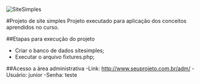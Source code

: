 ![SiteSimples](https://github.com/juniormaciel/PrimeiroPush/blob/master/logo.png)

#Projeto de site simples
Projeto executado para aplicação dos conceitos aprendidos no curso.


##Etapas para execução do projeto
- Criar o banco de dados sitesimples;
- Executar o arquivo fixtures.php;

##Acesso a área administrativa
-Link: http://www.seuprojeto.com.br/adm/
-Usuário: junior
-Senha: teste



